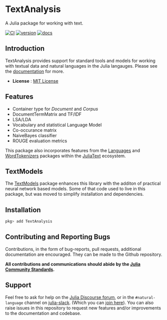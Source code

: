 # TextAnalysis

A Julia package for working with text.

[![CI](https://github.com/juliatext/TextAnalysis.jl/workflows/CI/badge.svg?event=push&branch=master)](https://github.com/JuliaText/TextAnalysis.jl/actions?query=workflow%3ACI)
[![version](https://juliahub.com/docs/TextAnalysis/version.svg)](https://juliahub.com/ui/Packages/TextAnalysis/5Mwet)
[![docs](https://img.shields.io/badge/docs-stable-blue.svg)](https://juliahub.com/docs/TextAnalysis/5Mwet) 

## Introduction

TextAnalysis provides support for standard tools and models for working with textual data and natural languages in the Julia langauges. Please see the [documentation](https://juliahub.com/docs/TextAnalysis/5Mwet) for more.

- **License** : [MIT License](https://github.com/JuliaText/TextAnalysis.jl/blob/master/LICENSE.md)

## Features

* Container type for *Document* and *Corpus*
* DocumentTermMatrix and TF/IDF
* LSA/LDA
* Vocabulary and statistical Language Model
* Co-occurance matrix
* NaiveBayes classifier
* ROUGE evaluation metrics

This package also incorporates features from the [Languages](https://juliahub.com/ui/Packages/Languages/w1H1r) and [WordTokenizers](https://juliahub.com/ui/Packages/WordTokenizers/wKkKC) packages within the [JuliaText](https://github.com/JuliaText) ecosystem. 

## TextModels

The [TextModels](https://github.com/JuliaText/TextModels.jl) package enhances this library with the additon of practical neural network based models. Some of that code used to live in this package, but was moved to simplify installation and dependencies. 

## Installation

```julia
pkg> add TextAnalysis
```

## Contributing and Reporting Bugs

Contributions, in the form of bug-reports, pull requests, additional documentation are encouraged. They can be made to the Github repository.

**All contributions and communications should abide by the [Julia Community Standards](https://julialang.org/community/standards/).**

## Support

Feel free to ask for help on the [Julia Discourse forum](https://discourse.julialang.org/), or in the `#natural-language` channel on [julia-slack](https://julialang.slack.com). (Which you can [join here](https://slackinvite.julialang.org/)). You can also raise issues in this repository to request new features and/or improvements to the documentation and codebase.

